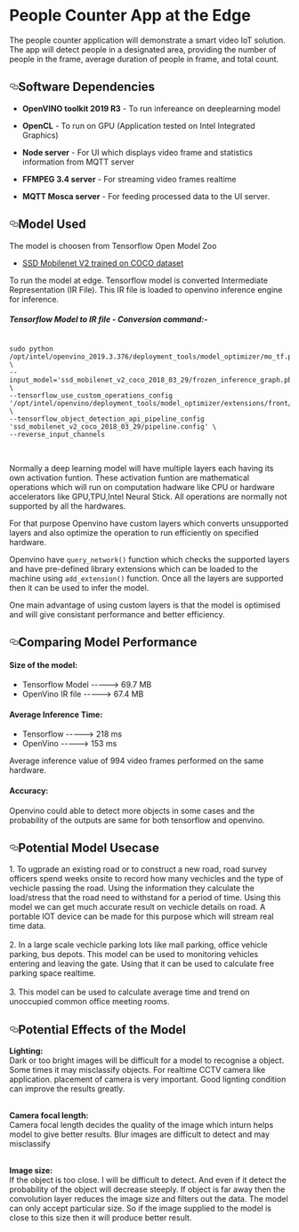 # People Counter App at the Edge
The people counter application will demonstrate a smart video IoT solution. The app will detect people in a designated area, providing the number of people in the frame, average duration of people in frame, and total count.

<h2><a  class="anchor" aria-hidden="true" ><svg class="octicon octicon-link" viewBox="0 0 16 16" version="1.1" width="16" height="16" aria-hidden="true"><path fill-rule="evenodd" d="M4 9h1v1H4c-1.5 0-3-1.69-3-3.5S2.55 3 4 3h4c1.45 0 3 1.69 3 3.5 0 1.41-.91 2.72-2 3.25V8.59c.58-.45 1-1.27 1-2.09C10 5.22 8.98 4 8 4H4c-.98 0-2 1.22-2 2.5S3 9 4 9zm9-3h-1v1h1c1 0 2 1.22 2 2.5S13.98 12 13 12H9c-.98 0-2-1.22-2-2.5 0-.83.42-1.64 1-2.09V6.25c-1.09.53-2 1.84-2 3.25C6 11.31 7.55 13 9 13h4c1.45 0 3-1.69 3-3.5S14.5 6 13 6z"></path></svg></a>Software Dependencies</h2>

<ul>
<li>
<p><b>OpenVINO toolkit 2019 R3</b> - To run infereance on deeplearning model</p>
</li>
<li>
<p><b>OpenCL</b> - To run on GPU (Application tested on Intel Integrated Graphics)</p>
</li>
<li>
<p><b>Node server</b> - For UI which displays video frame and statistics information from MQTT server</p>
</li>
<li>
<p><b>FFMPEG 3.4 server</b> - For streaming video frames realtime</p>
</li>
<li>
<p><b>MQTT Mosca server</b> - For feeding processed data to the UI server.</p>
</li>
</ul>

<h2><a  class="anchor" aria-hidden="true" ><svg class="octicon octicon-link" viewBox="0 0 16 16" version="1.1" width="16" height="16" aria-hidden="true"><path fill-rule="evenodd" d="M4 9h1v1H4c-1.5 0-3-1.69-3-3.5S2.55 3 4 3h4c1.45 0 3 1.69 3 3.5 0 1.41-.91 2.72-2 3.25V8.59c.58-.45 1-1.27 1-2.09C10 5.22 8.98 4 8 4H4c-.98 0-2 1.22-2 2.5S3 9 4 9zm9-3h-1v1h1c1 0 2 1.22 2 2.5S13.98 12 13 12H9c-.98 0-2-1.22-2-2.5 0-.83.42-1.64 1-2.09V6.25c-1.09.53-2 1.84-2 3.25C6 11.31 7.55 13 9 13h4c1.45 0 3-1.69 3-3.5S14.5 6 13 6z"></path></svg></a>Model Used</h2>
<p>
  The model is choosen from Tensorflow Open Model Zoo
  <ul>
  <li>
    <p><a href="http://download.tensorflow.org/models/object_detection/ssd_mobilenet_v2_coco_2018_03_29.tar.gz"> SSD Mobilenet V2 trained on COCO dataset </a></p>
</li></ul>

To run the model at edge. Tensorflow model is converted Intermediate Representation (IR File). This IR file is loaded to openvino inference engine for inference.
<br><h5>Tensorflow Model to IR file - Conversion command:-</h5>
<pre><code>
sudo python /opt/intel/openvino_2019.3.376/deployment_tools/model_optimizer/mo_tf.py \
--input_model='ssd_mobilenet_v2_coco_2018_03_29/frozen_inference_graph.pb' \
--tensorflow_use_custom_operations_config '/opt/intel/openvino/deployment_tools/model_optimizer/extensions/front/tf/ssd_v2_support.json' \
--tensorflow_object_detection_api_pipeline_config 'ssd_mobilenet_v2_coco_2018_03_29/pipeline.config' \
--reverse_input_channels
</code></pre><br>
  </p>
<p>Normally a deep learning model will have multiple layers each having its own activation funtion. These activation funtion are mathematical operations which will run on computation hadware like CPU or hardware accelerators like GPU,TPU,Intel Neural Stick. All operations are normally not supported by all the hardwares. </p>

<p>For that purpose Openvino have custom layers which converts unsupported layers and also optimize the operation to run efficiently on specified hardware.</p>

<p>Openvino have <code>query_network()</code> function which checks the supported layers and have pre-defined library extensions which can be loaded to the machine using <code>add_extension()</code> function.  Once all the layers are supported then it can be used to infer the model. </p>

<p>One main advantage of using custom layers is that the model is optimised and will give consistant performance and better efficiency.</p> 

<h2><a  class="anchor" aria-hidden="true" ><svg class="octicon octicon-link" viewBox="0 0 16 16" version="1.1" width="16" height="16" aria-hidden="true"><path fill-rule="evenodd" d="M4 9h1v1H4c-1.5 0-3-1.69-3-3.5S2.55 3 4 3h4c1.45 0 3 1.69 3 3.5 0 1.41-.91 2.72-2 3.25V8.59c.58-.45 1-1.27 1-2.09C10 5.22 8.98 4 8 4H4c-.98 0-2 1.22-2 2.5S3 9 4 9zm9-3h-1v1h1c1 0 2 1.22 2 2.5S13.98 12 13 12H9c-.98 0-2-1.22-2-2.5 0-.83.42-1.64 1-2.09V6.25c-1.09.53-2 1.84-2 3.25C6 11.31 7.55 13 9 13h4c1.45 0 3-1.69 3-3.5S14.5 6 13 6z"></path></svg></a>Comparing Model Performance</h2>

<p>
  <h4>Size of the model:</h4>
    <ul>
  <li>Tensorflow Model  -----> 69.7 MB     </li>
  <li>OpenVino IR file  -----> 67.4 MB     </li>
    </ul>
 </p>
 
 <p>
  <h4>Average Inference Time:</h4>
    <ul>
  <li>Tensorflow -----> 218 ms     </li>
  <li>OpenVino   -----> 153 ms     </li>
    </ul>
 Average inference value of 994 video frames performed on the same hardware. 
 </p>
 
  <p>
  <h4>Accuracy:</h4>
   Openvino could able to detect more objects in some cases and the probability of the outputs are same for both tensorflow and openvino.
   
 </p>
 
 
 <h2><a  class="anchor" aria-hidden="true" ><svg class="octicon octicon-link" viewBox="0 0 16 16" version="1.1" width="16" height="16" aria-hidden="true"><path fill-rule="evenodd" d="M4 9h1v1H4c-1.5 0-3-1.69-3-3.5S2.55 3 4 3h4c1.45 0 3 1.69 3 3.5 0 1.41-.91 2.72-2 3.25V8.59c.58-.45 1-1.27 1-2.09C10 5.22 8.98 4 8 4H4c-.98 0-2 1.22-2 2.5S3 9 4 9zm9-3h-1v1h1c1 0 2 1.22 2 2.5S13.98 12 13 12H9c-.98 0-2-1.22-2-2.5 0-.83.42-1.64 1-2.09V6.25c-1.09.53-2 1.84-2 3.25C6 11.31 7.55 13 9 13h4c1.45 0 3-1.69 3-3.5S14.5 6 13 6z"></path></svg></a>Potential Model Usecase</h2>
 <p>
1. To ugprade an existing road or to construct a new road, road survey officers spend weeks onsite to record how many vechicles and the type of vechicle passing the road. Using the information they calculate the load/stress that the road need to withstand for a period of time. Using this model we can get much accurate result on vechicle details on road. A portable IOT device can be made for this purpose which will stream real time data.<br><br>2. In a large scale vechicle parking lots like mall parking, office vehicle parking, bus depots. This model can be used to  monitoring vehicles entering and leaving the gate. Using that it can be used to calculate free parking space realtime.<br><br>3. This model can be used to calculate average time and trend on unoccupied common office meeting rooms.
</p>

 <h2><a  class="anchor" aria-hidden="true" ><svg class="octicon octicon-link" viewBox="0 0 16 16" version="1.1" width="16" height="16" aria-hidden="true"><path fill-rule="evenodd" d="M4 9h1v1H4c-1.5 0-3-1.69-3-3.5S2.55 3 4 3h4c1.45 0 3 1.69 3 3.5 0 1.41-.91 2.72-2 3.25V8.59c.58-.45 1-1.27 1-2.09C10 5.22 8.98 4 8 4H4c-.98 0-2 1.22-2 2.5S3 9 4 9zm9-3h-1v1h1c1 0 2 1.22 2 2.5S13.98 12 13 12H9c-.98 0-2-1.22-2-2.5 0-.83.42-1.64 1-2.09V6.25c-1.09.53-2 1.84-2 3.25C6 11.31 7.55 13 9 13h4c1.45 0 3-1.69 3-3.5S14.5 6 13 6z"></path></svg></a>Potential Effects of the Model</h2>
 
 <p>
<b>Lighting:</b><br> Dark or too bright images will be difficult for a model to recognise a object. Some times it may misclassify objects. For realtime CCTV camera like application. placement of camera is very important. Good lignting condition can  improve the results greatly.<br><br>

<b>Camera focal length: </b> <br>Camera focal length decides the quality of the image which inturn helps model to give better results. Blur images are difficult to detect and may misclassify<br><br>

<b>Image size: </b><br>If the object is too close. I will be difficult to detect. And even if it detect the probability of the object will decrease steeply. If object is far away then the convolution layer reduces the image size and filters out the data. The model can only accept particular size. So if the image supplied to the model is close to this size then it will produce better result. 
</p>

